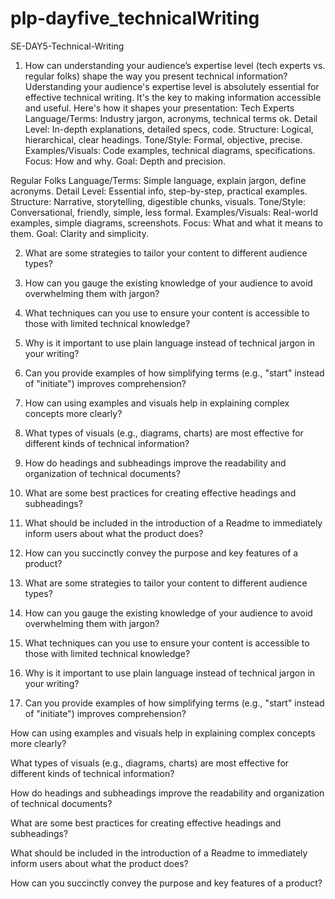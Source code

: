 # plp-dayfive_technicalWriting
SE-DAY5-Technical-Writing
1. How can understanding your audience’s expertise level (tech experts vs. regular folks) shape the way you present technical information?
Uderstanding your audience's expertise level is absolutely essential for effective technical writing. It's the key to making information accessible and useful. Here's how it shapes your presentation:
Tech Experts
Language/Terms: Industry jargon, acronyms, technical terms ok.
Detail Level: In-depth explanations, detailed specs, code.
Structure: Logical, hierarchical, clear headings.
Tone/Style: Formal, objective, precise.
Examples/Visuals: Code examples, technical diagrams, specifications.
Focus: How and why.
Goal: Depth and precision.

Regular Folks
Language/Terms: Simple language, explain jargon, define acronyms.
Detail Level: Essential info, step-by-step, practical examples.
Structure: Narrative, storytelling, digestible chunks, visuals.
Tone/Style: Conversational, friendly, simple, less formal.
Examples/Visuals: Real-world examples, simple diagrams, screenshots.
Focus: What and what it means to them.
Goal: Clarity and simplicity.


2. What are some strategies to tailor your content to different audience types?


3. How can you gauge the existing knowledge of your audience to avoid overwhelming them with jargon?


4. What techniques can you use to ensure your content is accessible to those with limited technical knowledge?


5. Why is it important to use plain language instead of technical jargon in your writing?


6. Can you provide examples of how simplifying terms (e.g., "start" instead of "initiate") improves comprehension?


7. How can using examples and visuals help in explaining complex concepts more clearly?



8. What types of visuals (e.g., diagrams, charts) are most effective for different kinds of technical information?


9. How do headings and subheadings improve the readability and organization of technical documents?


10. What are some best practices for creating effective headings and subheadings?



11. What should be included in the introduction of a Readme to immediately inform users about what the product does?



12. How can you succinctly convey the purpose and key features of a product?



13. What are some strategies to tailor your content to different audience types?



14. How can you gauge the existing knowledge of your audience to avoid overwhelming them with jargon?



15. What techniques can you use to ensure your content is accessible to those with limited technical knowledge?



16. Why is it important to use plain language instead of technical jargon in your writing?



17. Can you provide examples of how simplifying terms (e.g., "start" instead of "initiate") improves comprehension?



How can using examples and visuals help in explaining complex concepts more clearly?



What types of visuals (e.g., diagrams, charts) are most effective for different kinds of technical information?



How do headings and subheadings improve the readability and organization of technical documents?



What are some best practices for creating effective headings and subheadings?



What should be included in the introduction of a Readme to immediately inform users about what the product does?



How can you succinctly convey the purpose and key features of a product?
